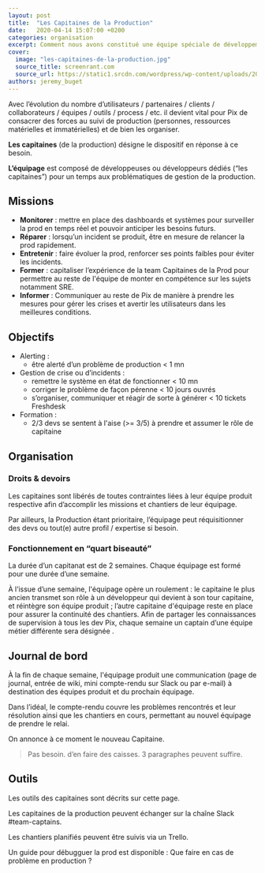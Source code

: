 ```yaml
---
layout: post
title:  "Les Capitaines de la Production"
date:   2020-04-14 15:07:00 +0200
categories: organisation
excerpt: Comment nous avons constitué une équipe spéciale de développement dédiée au suivi de production.    
cover:
  image: "les-capitaines-de-la-production.jpg"
  source_title: screenrant.com
  source_url: https://static1.srcdn.com/wordpress/wp-content/uploads/2019/04/Spock-and-Kirk-FI-1.jpg
authors: jeremy_buget
---
```


Avec l’évolution du nombre d’utilisateurs / partenaires / clients / collaborateurs / équipes / outils / process / etc. il devient vital pour Pix de consacrer des forces au suivi de production (personnes, ressources matérielles et immatérielles) et de bien les organiser.

**Les capitaines** (de la production) désigne le dispositif en réponse à ce besoin.

**L’équipage** est composé de développeuses ou développeurs dédiés (“les capitaines”) pour un temps aux problématiques de gestion de la production.

## Missions

- **Monitorer** : mettre en place des dashboards et systèmes pour surveiller la prod en temps réel et pouvoir anticiper les besoins futurs.
- **Réparer** : lorsqu’un incident se produit, être en mesure de relancer la prod rapidement.
- **Entretenir** : faire évoluer la prod, renforcer ses points faibles pour éviter les incidents.
- **Former** : capitaliser l’expérience de la team Capitaines de la Prod pour permettre au reste de l'équipe de monter en compétence sur les sujets notamment SRE. 
- **Informer** : Communiquer au reste de Pix de manière à prendre les mesures pour gérer les crises et avertir les utilisateurs dans les meilleures conditions.

## Objectifs

- Alerting : 
  - être alerté d’un problème de production < 1 mn
- Gestion de crise ou d’incidents : 
  - remettre le système en état de fonctionner < 10 mn
  - corriger le problème de façon pérenne < 10 jours ouvrés
  - s’organiser, communiquer et réagir de sorte à générer < 10 tickets Freshdesk
- Formation : 
  - 2/3 devs se sentent à l'aise (>= 3/5) à prendre et assumer le rôle de capitaine

## Organisation

### Droits & devoirs

Les capitaines sont libérés de toutes contraintes liées à leur équipe produit respective afin d’accomplir les missions et chantiers de leur équipage.

Par ailleurs, la Production étant prioritaire, l’équipage peut réquisitionner des devs ou tout(e) autre profil / expertise si besoin.

### Fonctionnement en  “quart biseauté”

La durée d’un capitanat est de 2 semaines. Chaque équipage est formé pour une durée d’une semaine. 

À l’issue d’une semaine, l'équipage opère un roulement : le capitaine le plus ancien transmet son rôle à un développeur qui devient à son tour capitaine, et réintègre son équipe produit ; l’autre capitaine d'équipage reste en place pour assurer la continuité des chantiers. Afin de partager les connaissances de supervision à tous les dev Pix, chaque semaine un captain d’une équipe métier différente sera désignée .

## Journal de bord

À la fin de chaque semaine, l'équipage produit une communication (page de journal, entrée de wiki, mini compte-rendu sur Slack ou par e-mail) à destination des équipes produit et du prochain équipage.

Dans l’idéal, le compte-rendu couvre les problèmes rencontrés et leur résolution ainsi que les chantiers en cours, permettant au nouvel équipage de prendre le relai. 

On annonce à ce moment le nouveau Capitaine.

> Pas besoin. d’en faire des caisses. 3 paragraphes peuvent suffire.

## Outils

Les outils des capitaines sont décrits sur cette page.

Les capitaines de la production peuvent échanger sur la chaîne Slack #team-captains.

Les chantiers planifiés peuvent être suivis via un Trello.

Un guide pour débugguer la prod est disponible : Que faire en cas de problème en production ? 

